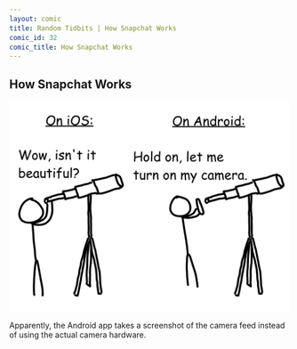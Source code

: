 ```yaml
---
layout: comic
title: Random Tidbits | How Snapchat Works
comic_id: 32
comic_title: How Snapchat Works
---
```


## How Snapchat Works

<img id="img32" src="/assets/images/32.png">

Apparently, the Android app takes a screenshot of the camera feed instead of using the actual camera hardware.
